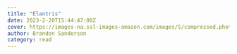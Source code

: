```yaml
---
title: "Elantris"
date: 2023-2-20T15:44:47:00Z
cover: https://images-na.ssl-images-amazon.com/images/S/compressed.photo.goodreads.com/books/1475740953i/68427.jpg
author: Brandon Sanderson
category: read
---
```

